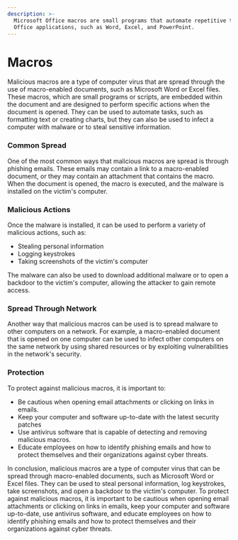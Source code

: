 ```yaml
---
description: >-
  Microsoft Office macros are small programs that automate repetitive tasks in
  Office applications, such as Word, Excel, and PowerPoint.
---
```


# Macros

Malicious macros are a type of computer virus that are spread through the use of macro-enabled documents, such as Microsoft Word or Excel files. These macros, which are small programs or scripts, are embedded within the document and are designed to perform specific actions when the document is opened. They can be used to automate tasks, such as formatting text or creating charts, but they can also be used to infect a computer with malware or to steal sensitive information.

### Common Spread

One of the most common ways that malicious macros are spread is through phishing emails. These emails may contain a link to a macro-enabled document, or they may contain an attachment that contains the macro. When the document is opened, the macro is executed, and the malware is installed on the victim's computer.

### Malicious Actions

Once the malware is installed, it can be used to perform a variety of malicious actions, such as:

* Stealing personal information
* Logging keystrokes
* Taking screenshots of the victim's computer

The malware can also be used to download additional malware or to open a backdoor to the victim's computer, allowing the attacker to gain remote access.

### Spread Through Network

Another way that malicious macros can be used is to spread malware to other computers on a network. For example, a macro-enabled document that is opened on one computer can be used to infect other computers on the same network by using shared resources or by exploiting vulnerabilities in the network's security.

### Protection

To protect against malicious macros, it is important to:

* Be cautious when opening email attachments or clicking on links in emails.
* Keep your computer and software up-to-date with the latest security patches
* Use antivirus software that is capable of detecting and removing malicious macros.
* Educate employees on how to identify phishing emails and how to protect themselves and their organizations against cyber threats.

In conclusion, malicious macros are a type of computer virus that can be spread through macro-enabled documents, such as Microsoft Word or Excel files. They can be used to steal personal information, log keystrokes, take screenshots, and open a backdoor to the victim's computer. To protect against malicious macros, it is important to be cautious when opening email attachments or clicking on links in emails, keep your computer and software up-to-date, use antivirus software, and educate employees on how to identify phishing emails and how to protect themselves and their organizations against cyber threats.

